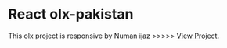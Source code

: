 # React olx-pakistan

This olx project is responsive by Numan ijaz >>>>> [View Project](olx-pakistan.surge.sh).

